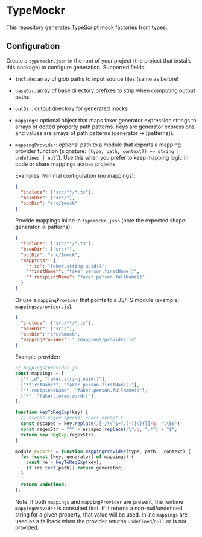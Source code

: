 # TypeMockr

This repository generates TypeScript mock factories from types.

## Configuration

Create a `typemockr.json` in the root of your project (the project that installs this package) to configure generation. Supported fields:

- `include`: array of glob paths to input source files (same as before)
- `baseDir`: array of base directory prefixes to strip when computing output paths
- `outDir`: output directory for generated mocks
- `mappings`: optional object that maps faker generator expression strings to arrays of dotted property path patterns. Keys are generator expressions and values are arrays of path patterns (generator -> [patterns]).
- `mappingProvider`: optional path to a module that exports a mapping provider function (signature: `(type, path, context?) => string | undefined | null`). Use this when you prefer to keep mapping logic in code or share mappings across projects.

  Examples:
  Minimal configuration (no mappings):

  ```json
  {
    "include": ["src/**/*.ts"],
    "baseDir": ["src/"],
    "outDir": "src/$mock"
  }
  ```

  Provide mappings inline in `typemockr.json` (note the expected shape: generator -> patterns):

  ```json
  {
    "include": ["src/**/*.ts"],
    "baseDir": ["src/"],
    "outDir": "src/$mock",
    "mappings": {
      "*.id": "faker.string.uuid()",
      "*firstName*": "faker.person.firstName()",
      "*.recipientName": "faker.person.fullName()"
    }
  }
  ```

  Or use a `mappingProvider` that points to a JS/TS module (example: `mappings/provider.js`):

  ```json
  {
    "include": ["src/**/*.ts"],
    "baseDir": ["src/"],
    "outDir": "src/$mock",
    "mappingProvider": "./mappings/provider.js"
  }
  ```

  Example provider:

  ```js
  // mappings/provider.js
  const mappings = [
    ["*.id", "faker.string.uuid()"],
    ["*firstName*", "faker.person.firstName()"],
    ["*.recipientName", "faker.person.fullName()"],
    ["*", "faker.lorem.word()"],
  ];

  function keyToRegExp(key) {
    // escape regex special chars except *
    const escaped = key.replace(/[-/\\^$+?.()|[\]{}]/g, "\\$&");
    const regexStr = "^" + escaped.replace(/\*/g, ".*") + "$";
    return new RegExp(regexStr);
  }

  module.exports = function mappingProvider(type, path, _context) {
    for (const [key, generator] of mappings) {
      const re = keyToRegExp(key);
      if (re.test(path)) return generator;
    }

    return undefined;
  };
  ```

  Note: If both `mappings` and `mappingProvider` are present, the runtime `mappingProvider` is consulted first. If it returns a non-null/undefined string for a given property, that value will be used. Inline `mappings` are used as a fallback when the provider returns `undefined`/`null` or is not provided.
